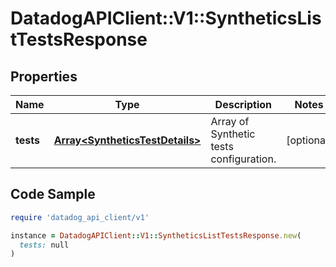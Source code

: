 # DatadogAPIClient::V1::SyntheticsListTestsResponse

## Properties

| Name | Type | Description | Notes |
| ---- | ---- | ----------- | ----- |
| **tests** | [**Array&lt;SyntheticsTestDetails&gt;**](SyntheticsTestDetails.md) | Array of Synthetic tests configuration. | [optional] |

## Code Sample

```ruby
require 'datadog_api_client/v1'

instance = DatadogAPIClient::V1::SyntheticsListTestsResponse.new(
  tests: null
)
```

